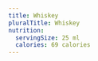 ```yaml
---
title: Whiskey
pluralTitle: Whiskey
nutrition:
  servingSize: 25 ml
  calories: 69 calories
---
```

